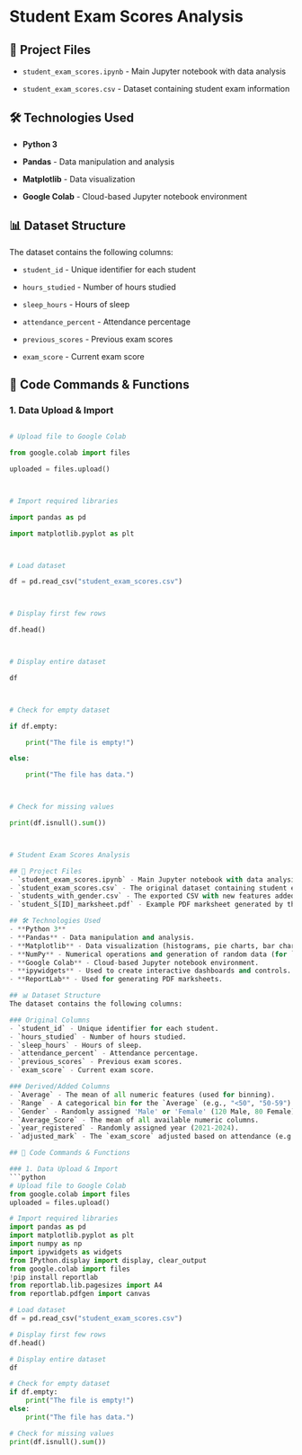 # Student Exam Scores Analysis



## 📁 Project Files

- `student_exam_scores.ipynb` - Main Jupyter notebook with data analysis

- `student_exam_scores.csv` - Dataset containing student exam information



## 🛠️ Technologies Used

- **Python 3**

- **Pandas** - Data manipulation and analysis

- **Matplotlib** - Data visualization

- **Google Colab** - Cloud-based Jupyter notebook environment



## 📊 Dataset Structure

The dataset contains the following columns:

- `student_id` - Unique identifier for each student

- `hours_studied` - Number of hours studied

- `sleep_hours` - Hours of sleep

- `attendance_percent` - Attendance percentage

- `previous_scores` - Previous exam scores

- `exam_score` - Current exam score



## 🔧 Code Commands & Functions



### 1. Data Upload & Import

```python

# Upload file to Google Colab

from google.colab import files

uploaded = files.upload()



# Import required libraries

import pandas as pd

import matplotlib.pyplot as plt



# Load dataset

df = pd.read_csv("student_exam_scores.csv")



# Display first few rows

df.head()



# Display entire dataset

df



# Check for empty dataset

if df.empty:

    print("The file is empty!")

else:

    print("The file has data.")



# Check for missing values

print(df.isnull().sum())



# Student Exam Scores Analysis

## 📁 Project Files
- `student_exam_scores.ipynb` - Main Jupyter notebook with data analysis.
- `student_exam_scores.csv` - The original dataset containing student exam information.
- `students_with_gender.csv` - The exported CSV with new features added during analysis.
- `student_S[ID]_marksheet.pdf` - Example PDF marksheet generated by the interactive widget.

## 🛠️ Technologies Used
- **Python 3**
- **Pandas** - Data manipulation and analysis.
- **Matplotlib** - Data visualization (histograms, pie charts, bar charts).
- **NumPy** - Numerical operations and generation of random data (for `Gender` and `year_registered`).
- **Google Colab** - Cloud-based Jupyter notebook environment.
- **ipywidgets** - Used to create interactive dashboards and controls.
- **ReportLab** - Used for generating PDF marksheets.

## 📊 Dataset Structure
The dataset contains the following columns:

### Original Columns
- `student_id` - Unique identifier for each student.
- `hours_studied` - Number of hours studied.
- `sleep_hours` - Hours of sleep.
- `attendance_percent` - Attendance percentage.
- `previous_scores` - Previous exam scores.
- `exam_score` - Current exam score.

### Derived/Added Columns
- `Average` - The mean of all numeric features (used for binning).
- `Range` - A categorical bin for the `Average` (e.g., "<50", "50-59").
- `Gender` - Randomly assigned 'Male' or 'Female' (120 Male, 80 Female).
- `Average_Score` - The mean of all available numeric columns.
- `year_registered` - Randomly assigned year (2021-2024).
- `adjusted_mark` - The `exam_score` adjusted based on attendance (e.g., +5% for >=90% attendance, -5% for <70%).

## 🔧 Code Commands & Functions

### 1. Data Upload & Import
```python
# Upload file to Google Colab
from google.colab import files
uploaded = files.upload()

# Import required libraries
import pandas as pd
import matplotlib.pyplot as plt
import numpy as np
import ipywidgets as widgets
from IPython.display import display, clear_output
from google.colab import files
!pip install reportlab
from reportlab.lib.pagesizes import A4
from reportlab.pdfgen import canvas

# Load dataset
df = pd.read_csv("student_exam_scores.csv")

# Display first few rows
df.head()

# Display entire dataset
df

# Check for empty dataset
if df.empty:
    print("The file is empty!")
else:
    print("The file has data.")

# Check for missing values
print(df.isnull().sum())
